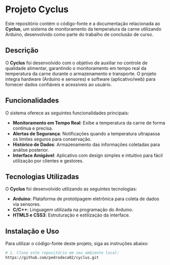 # Projeto Cyclus
Este repositório contém o código-fonte e a documentação relacionada ao **Cyclus**, um sistema de monitoramento da temperatura da carne utilizando Arduino, desenvolvido como parte do trabalho de conclusão de curso.

## Descrição

O **Cyclus** foi desenvolvido com o objetivo de auxiliar no controle de qualidade alimentar, garantindo o monitoramento em tempo real da temperatura da carne durante o armazenamento e transporte. O projeto integra hardware (Arduino e sensores) e software (aplicativo/web) para fornecer dados confiáveis e acessíveis ao usuário.

## Funcionalidades

O sistema oferece as seguintes funcionalidades principais:

- **Monitoramento em Tempo Real**: Exibe a temperatura da carne de forma contínua e precisa.  
- **Alertas de Segurança**: Notificações quando a temperatura ultrapassa os limites seguros para conservação.  
- **Histórico de Dados**: Armazenamento das informações coletadas para análise posterior.  
- **Interface Amigável**: Aplicativo com design simples e intuitivo para fácil utilização por clientes e gestores.  

## Tecnologias Utilizadas

O **Cyclus** foi desenvolvido utilizando as seguintes tecnologias:

- **Arduino**: Plataforma de prototipagem eletrônica para coleta de dados via sensores.  
- **C/C++**: Linguagem utilizada na programação do Arduino.    
- **HTML5 e CSS3**: Estruturação e estilização da interface.   

## Instalação e Uso
Para utilizar o código-fonte deste projeto, siga as instruções abaixo:

```bash
# 1. Clone este repositório em seu ambiente local:
https://github.com/pedrodeca02/cyclus.git
